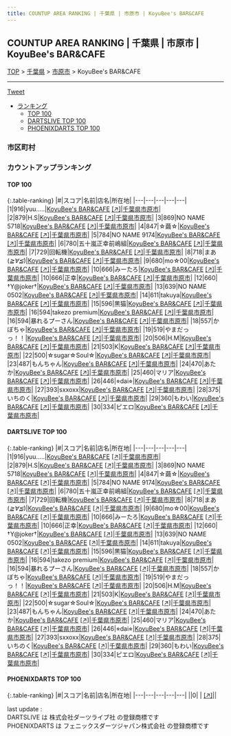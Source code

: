 ```yaml
---
title: COUNTUP AREA RANKING | 千葉県 | 市原市 | KoyuBee's BAR&CAFE
---
```

## COUNTUP AREA RANKING | 千葉県 | 市原市 | KoyuBee's BAR&CAFE

[TOP](/darts/rank/) > [千葉県](/darts/rank/千葉県/) > [市原市](/darts/rank/千葉県/市原市/) > KoyuBee's BAR&CAFE

___

<a href="https://twitter.com/share?ref_src=twsrc%5Etfw" data-text="COUNTUP AREA RANKING | 千葉県市原市KoyuBee's BAR&CAFE" class="twitter-share-button" data-hashtags="DARTSLIVE,PHOENIXDARTS,darts,ダーツ" data-show-count="false">Tweet</a>

* [ランキング](#カウントアップランキング)
    * [TOP 100](#top-100)
    * [DARTSLIVE TOP 100](#dartslive-top-100)
    * [PHOENIXDARTS TOP 100](#phoenixdarts-top-100)

### 市区町村

<ul>

</ul>

### カウントアップランキング

#### TOP 100



{:.table-ranking}
|#|スコア|名前|店名|所在地|
|---|---|---|---|---|
|1|916|<span class="rank-name-dl">yuu.....</span>|<a href="/darts/rank/shops/c3edf7461d5e11fbfec1ae84bb28bd87.html">KoyuBee's BAR&CAFE</a> <a href="https://search.dartslive.com/jp/shop/c3edf7461d5e11fbfec1ae84bb28bd87">[↗]</a>|<a href="/darts/rank/千葉県/市原市">千葉県市原市</a>|
|2|879|<span class="rank-name-dl">H.S</span>|<a href="/darts/rank/shops/c3edf7461d5e11fbfec1ae84bb28bd87.html">KoyuBee's BAR&CAFE</a> <a href="https://search.dartslive.com/jp/shop/c3edf7461d5e11fbfec1ae84bb28bd87">[↗]</a>|<a href="/darts/rank/千葉県/市原市">千葉県市原市</a>|
|3|869|<span class="rank-name-dl">NO NAME 5718</span>|<a href="/darts/rank/shops/c3edf7461d5e11fbfec1ae84bb28bd87.html">KoyuBee's BAR&CAFE</a> <a href="https://search.dartslive.com/jp/shop/c3edf7461d5e11fbfec1ae84bb28bd87">[↗]</a>|<a href="/darts/rank/千葉県/市原市">千葉県市原市</a>|
|4|847|<span class="rank-name-dl">☆繭☆</span>|<a href="/darts/rank/shops/c3edf7461d5e11fbfec1ae84bb28bd87.html">KoyuBee's BAR&CAFE</a> <a href="https://search.dartslive.com/jp/shop/c3edf7461d5e11fbfec1ae84bb28bd87">[↗]</a>|<a href="/darts/rank/千葉県/市原市">千葉県市原市</a>|
|5|784|<span class="rank-name-dl">NO NAME 9174</span>|<a href="/darts/rank/shops/c3edf7461d5e11fbfec1ae84bb28bd87.html">KoyuBee's BAR&CAFE</a> <a href="https://search.dartslive.com/jp/shop/c3edf7461d5e11fbfec1ae84bb28bd87">[↗]</a>|<a href="/darts/rank/千葉県/市原市">千葉県市原市</a>|
|6|780|<span class="rank-name-dl">五十嵐正幸前嶋組</span>|<a href="/darts/rank/shops/c3edf7461d5e11fbfec1ae84bb28bd87.html">KoyuBee's BAR&CAFE</a> <a href="https://search.dartslive.com/jp/shop/c3edf7461d5e11fbfec1ae84bb28bd87">[↗]</a>|<a href="/darts/rank/千葉県/市原市">千葉県市原市</a>|
|7|729|<span class="rank-name-dl">回転機</span>|<a href="/darts/rank/shops/c3edf7461d5e11fbfec1ae84bb28bd87.html">KoyuBee's BAR&CAFE</a> <a href="https://search.dartslive.com/jp/shop/c3edf7461d5e11fbfec1ae84bb28bd87">[↗]</a>|<a href="/darts/rank/千葉県/市原市">千葉県市原市</a>|
|8|718|<span class="rank-name-dl">まあ(*≧∀≦*)</span>|<a href="/darts/rank/shops/c3edf7461d5e11fbfec1ae84bb28bd87.html">KoyuBee's BAR&CAFE</a> <a href="https://search.dartslive.com/jp/shop/c3edf7461d5e11fbfec1ae84bb28bd87">[↗]</a>|<a href="/darts/rank/千葉県/市原市">千葉県市原市</a>|
|9|680|<span class="rank-name-dl">mo☆00</span>|<a href="/darts/rank/shops/c3edf7461d5e11fbfec1ae84bb28bd87.html">KoyuBee's BAR&CAFE</a> <a href="https://search.dartslive.com/jp/shop/c3edf7461d5e11fbfec1ae84bb28bd87">[↗]</a>|<a href="/darts/rank/千葉県/市原市">千葉県市原市</a>|
|10|666|<span class="rank-name-dl">みーたろ</span>|<a href="/darts/rank/shops/c3edf7461d5e11fbfec1ae84bb28bd87.html">KoyuBee's BAR&CAFE</a> <a href="https://search.dartslive.com/jp/shop/c3edf7461d5e11fbfec1ae84bb28bd87">[↗]</a>|<a href="/darts/rank/千葉県/市原市">千葉県市原市</a>|
|10|666|<span class="rank-name-dl">正幸</span>|<a href="/darts/rank/shops/c3edf7461d5e11fbfec1ae84bb28bd87.html">KoyuBee's BAR&CAFE</a> <a href="https://search.dartslive.com/jp/shop/c3edf7461d5e11fbfec1ae84bb28bd87">[↗]</a>|<a href="/darts/rank/千葉県/市原市">千葉県市原市</a>|
|12|660|<span class="rank-name-dl">†Y@joker†</span>|<a href="/darts/rank/shops/c3edf7461d5e11fbfec1ae84bb28bd87.html">KoyuBee's BAR&CAFE</a> <a href="https://search.dartslive.com/jp/shop/c3edf7461d5e11fbfec1ae84bb28bd87">[↗]</a>|<a href="/darts/rank/千葉県/市原市">千葉県市原市</a>|
|13|639|<span class="rank-name-dl">NO NAME 0502</span>|<a href="/darts/rank/shops/c3edf7461d5e11fbfec1ae84bb28bd87.html">KoyuBee's BAR&CAFE</a> <a href="https://search.dartslive.com/jp/shop/c3edf7461d5e11fbfec1ae84bb28bd87">[↗]</a>|<a href="/darts/rank/千葉県/市原市">千葉県市原市</a>|
|14|611|<span class="rank-name-dl">takuya</span>|<a href="/darts/rank/shops/c3edf7461d5e11fbfec1ae84bb28bd87.html">KoyuBee's BAR&CAFE</a> <a href="https://search.dartslive.com/jp/shop/c3edf7461d5e11fbfec1ae84bb28bd87">[↗]</a>|<a href="/darts/rank/千葉県/市原市">千葉県市原市</a>|
|15|596|<span class="rank-name-dl">黒猫</span>|<a href="/darts/rank/shops/c3edf7461d5e11fbfec1ae84bb28bd87.html">KoyuBee's BAR&CAFE</a> <a href="https://search.dartslive.com/jp/shop/c3edf7461d5e11fbfec1ae84bb28bd87">[↗]</a>|<a href="/darts/rank/千葉県/市原市">千葉県市原市</a>|
|16|594|<span class="rank-name-dl">takezo premium</span>|<a href="/darts/rank/shops/c3edf7461d5e11fbfec1ae84bb28bd87.html">KoyuBee's BAR&CAFE</a> <a href="https://search.dartslive.com/jp/shop/c3edf7461d5e11fbfec1ae84bb28bd87">[↗]</a>|<a href="/darts/rank/千葉県/市原市">千葉県市原市</a>|
|16|594|<span class="rank-name-dl">暴れるプーさん</span>|<a href="/darts/rank/shops/c3edf7461d5e11fbfec1ae84bb28bd87.html">KoyuBee's BAR&CAFE</a> <a href="https://search.dartslive.com/jp/shop/c3edf7461d5e11fbfec1ae84bb28bd87">[↗]</a>|<a href="/darts/rank/千葉県/市原市">千葉県市原市</a>|
|18|557|<span class="rank-name-dl">かぼちゃ</span>|<a href="/darts/rank/shops/c3edf7461d5e11fbfec1ae84bb28bd87.html">KoyuBee's BAR&CAFE</a> <a href="https://search.dartslive.com/jp/shop/c3edf7461d5e11fbfec1ae84bb28bd87">[↗]</a>|<a href="/darts/rank/千葉県/市原市">千葉県市原市</a>|
|19|519|<span class="rank-name-dl">やまだっっ！！</span>|<a href="/darts/rank/shops/c3edf7461d5e11fbfec1ae84bb28bd87.html">KoyuBee's BAR&CAFE</a> <a href="https://search.dartslive.com/jp/shop/c3edf7461d5e11fbfec1ae84bb28bd87">[↗]</a>|<a href="/darts/rank/千葉県/市原市">千葉県市原市</a>|
|20|506|<span class="rank-name-dl">H.M</span>|<a href="/darts/rank/shops/c3edf7461d5e11fbfec1ae84bb28bd87.html">KoyuBee's BAR&CAFE</a> <a href="https://search.dartslive.com/jp/shop/c3edf7461d5e11fbfec1ae84bb28bd87">[↗]</a>|<a href="/darts/rank/千葉県/市原市">千葉県市原市</a>|
|21|503|<span class="rank-name-dl">K</span>|<a href="/darts/rank/shops/c3edf7461d5e11fbfec1ae84bb28bd87.html">KoyuBee's BAR&CAFE</a> <a href="https://search.dartslive.com/jp/shop/c3edf7461d5e11fbfec1ae84bb28bd87">[↗]</a>|<a href="/darts/rank/千葉県/市原市">千葉県市原市</a>|
|22|500|<span class="rank-name-dl">☆sugar☆Soul☆</span>|<a href="/darts/rank/shops/c3edf7461d5e11fbfec1ae84bb28bd87.html">KoyuBee's BAR&CAFE</a> <a href="https://search.dartslive.com/jp/shop/c3edf7461d5e11fbfec1ae84bb28bd87">[↗]</a>|<a href="/darts/rank/千葉県/市原市">千葉県市原市</a>|
|23|487|<span class="rank-name-dl">もんちゃん</span>|<a href="/darts/rank/shops/c3edf7461d5e11fbfec1ae84bb28bd87.html">KoyuBee's BAR&CAFE</a> <a href="https://search.dartslive.com/jp/shop/c3edf7461d5e11fbfec1ae84bb28bd87">[↗]</a>|<a href="/darts/rank/千葉県/市原市">千葉県市原市</a>|
|24|470|<span class="rank-name-dl">あたか</span>|<a href="/darts/rank/shops/c3edf7461d5e11fbfec1ae84bb28bd87.html">KoyuBee's BAR&CAFE</a> <a href="https://search.dartslive.com/jp/shop/c3edf7461d5e11fbfec1ae84bb28bd87">[↗]</a>|<a href="/darts/rank/千葉県/市原市">千葉県市原市</a>|
|25|460|<span class="rank-name-dl">マリア</span>|<a href="/darts/rank/shops/c3edf7461d5e11fbfec1ae84bb28bd87.html">KoyuBee's BAR&CAFE</a> <a href="https://search.dartslive.com/jp/shop/c3edf7461d5e11fbfec1ae84bb28bd87">[↗]</a>|<a href="/darts/rank/千葉県/市原市">千葉県市原市</a>|
|26|446|<span class="rank-name-dl">⭐︎dai⭐︎</span>|<a href="/darts/rank/shops/c3edf7461d5e11fbfec1ae84bb28bd87.html">KoyuBee's BAR&CAFE</a> <a href="https://search.dartslive.com/jp/shop/c3edf7461d5e11fbfec1ae84bb28bd87">[↗]</a>|<a href="/darts/rank/千葉県/市原市">千葉県市原市</a>|
|27|393|<span class="rank-name-dl">sxxoxx</span>|<a href="/darts/rank/shops/c3edf7461d5e11fbfec1ae84bb28bd87.html">KoyuBee's BAR&CAFE</a> <a href="https://search.dartslive.com/jp/shop/c3edf7461d5e11fbfec1ae84bb28bd87">[↗]</a>|<a href="/darts/rank/千葉県/市原市">千葉県市原市</a>|
|28|375|<span class="rank-name-dl">いちのく</span>|<a href="/darts/rank/shops/c3edf7461d5e11fbfec1ae84bb28bd87.html">KoyuBee's BAR&CAFE</a> <a href="https://search.dartslive.com/jp/shop/c3edf7461d5e11fbfec1ae84bb28bd87">[↗]</a>|<a href="/darts/rank/千葉県/市原市">千葉県市原市</a>|
|29|360|<span class="rank-name-dl">もわい</span>|<a href="/darts/rank/shops/c3edf7461d5e11fbfec1ae84bb28bd87.html">KoyuBee's BAR&CAFE</a> <a href="https://search.dartslive.com/jp/shop/c3edf7461d5e11fbfec1ae84bb28bd87">[↗]</a>|<a href="/darts/rank/千葉県/市原市">千葉県市原市</a>|
|30|334|<span class="rank-name-dl">ピエロ</span>|<a href="/darts/rank/shops/c3edf7461d5e11fbfec1ae84bb28bd87.html">KoyuBee's BAR&CAFE</a> <a href="https://search.dartslive.com/jp/shop/c3edf7461d5e11fbfec1ae84bb28bd87">[↗]</a>|<a href="/darts/rank/千葉県/市原市">千葉県市原市</a>|


#### DARTSLIVE TOP 100



{:.table-ranking}
|#|スコア|名前|店名|所在地|
|---|---|---|---|---|
|1|916|<span class="rank-name-dl">yuu.....</span>|<a href="/darts/rank/shops/c3edf7461d5e11fbfec1ae84bb28bd87.html">KoyuBee's BAR&CAFE</a> <a href="https://search.dartslive.com/jp/shop/c3edf7461d5e11fbfec1ae84bb28bd87">[↗]</a>|<a href="/darts/rank/千葉県/市原市">千葉県市原市</a>|
|2|879|<span class="rank-name-dl">H.S</span>|<a href="/darts/rank/shops/c3edf7461d5e11fbfec1ae84bb28bd87.html">KoyuBee's BAR&CAFE</a> <a href="https://search.dartslive.com/jp/shop/c3edf7461d5e11fbfec1ae84bb28bd87">[↗]</a>|<a href="/darts/rank/千葉県/市原市">千葉県市原市</a>|
|3|869|<span class="rank-name-dl">NO NAME 5718</span>|<a href="/darts/rank/shops/c3edf7461d5e11fbfec1ae84bb28bd87.html">KoyuBee's BAR&CAFE</a> <a href="https://search.dartslive.com/jp/shop/c3edf7461d5e11fbfec1ae84bb28bd87">[↗]</a>|<a href="/darts/rank/千葉県/市原市">千葉県市原市</a>|
|4|847|<span class="rank-name-dl">☆繭☆</span>|<a href="/darts/rank/shops/c3edf7461d5e11fbfec1ae84bb28bd87.html">KoyuBee's BAR&CAFE</a> <a href="https://search.dartslive.com/jp/shop/c3edf7461d5e11fbfec1ae84bb28bd87">[↗]</a>|<a href="/darts/rank/千葉県/市原市">千葉県市原市</a>|
|5|784|<span class="rank-name-dl">NO NAME 9174</span>|<a href="/darts/rank/shops/c3edf7461d5e11fbfec1ae84bb28bd87.html">KoyuBee's BAR&CAFE</a> <a href="https://search.dartslive.com/jp/shop/c3edf7461d5e11fbfec1ae84bb28bd87">[↗]</a>|<a href="/darts/rank/千葉県/市原市">千葉県市原市</a>|
|6|780|<span class="rank-name-dl">五十嵐正幸前嶋組</span>|<a href="/darts/rank/shops/c3edf7461d5e11fbfec1ae84bb28bd87.html">KoyuBee's BAR&CAFE</a> <a href="https://search.dartslive.com/jp/shop/c3edf7461d5e11fbfec1ae84bb28bd87">[↗]</a>|<a href="/darts/rank/千葉県/市原市">千葉県市原市</a>|
|7|729|<span class="rank-name-dl">回転機</span>|<a href="/darts/rank/shops/c3edf7461d5e11fbfec1ae84bb28bd87.html">KoyuBee's BAR&CAFE</a> <a href="https://search.dartslive.com/jp/shop/c3edf7461d5e11fbfec1ae84bb28bd87">[↗]</a>|<a href="/darts/rank/千葉県/市原市">千葉県市原市</a>|
|8|718|<span class="rank-name-dl">まあ(*≧∀≦*)</span>|<a href="/darts/rank/shops/c3edf7461d5e11fbfec1ae84bb28bd87.html">KoyuBee's BAR&CAFE</a> <a href="https://search.dartslive.com/jp/shop/c3edf7461d5e11fbfec1ae84bb28bd87">[↗]</a>|<a href="/darts/rank/千葉県/市原市">千葉県市原市</a>|
|9|680|<span class="rank-name-dl">mo☆00</span>|<a href="/darts/rank/shops/c3edf7461d5e11fbfec1ae84bb28bd87.html">KoyuBee's BAR&CAFE</a> <a href="https://search.dartslive.com/jp/shop/c3edf7461d5e11fbfec1ae84bb28bd87">[↗]</a>|<a href="/darts/rank/千葉県/市原市">千葉県市原市</a>|
|10|666|<span class="rank-name-dl">みーたろ</span>|<a href="/darts/rank/shops/c3edf7461d5e11fbfec1ae84bb28bd87.html">KoyuBee's BAR&CAFE</a> <a href="https://search.dartslive.com/jp/shop/c3edf7461d5e11fbfec1ae84bb28bd87">[↗]</a>|<a href="/darts/rank/千葉県/市原市">千葉県市原市</a>|
|10|666|<span class="rank-name-dl">正幸</span>|<a href="/darts/rank/shops/c3edf7461d5e11fbfec1ae84bb28bd87.html">KoyuBee's BAR&CAFE</a> <a href="https://search.dartslive.com/jp/shop/c3edf7461d5e11fbfec1ae84bb28bd87">[↗]</a>|<a href="/darts/rank/千葉県/市原市">千葉県市原市</a>|
|12|660|<span class="rank-name-dl">†Y@joker†</span>|<a href="/darts/rank/shops/c3edf7461d5e11fbfec1ae84bb28bd87.html">KoyuBee's BAR&CAFE</a> <a href="https://search.dartslive.com/jp/shop/c3edf7461d5e11fbfec1ae84bb28bd87">[↗]</a>|<a href="/darts/rank/千葉県/市原市">千葉県市原市</a>|
|13|639|<span class="rank-name-dl">NO NAME 0502</span>|<a href="/darts/rank/shops/c3edf7461d5e11fbfec1ae84bb28bd87.html">KoyuBee's BAR&CAFE</a> <a href="https://search.dartslive.com/jp/shop/c3edf7461d5e11fbfec1ae84bb28bd87">[↗]</a>|<a href="/darts/rank/千葉県/市原市">千葉県市原市</a>|
|14|611|<span class="rank-name-dl">takuya</span>|<a href="/darts/rank/shops/c3edf7461d5e11fbfec1ae84bb28bd87.html">KoyuBee's BAR&CAFE</a> <a href="https://search.dartslive.com/jp/shop/c3edf7461d5e11fbfec1ae84bb28bd87">[↗]</a>|<a href="/darts/rank/千葉県/市原市">千葉県市原市</a>|
|15|596|<span class="rank-name-dl">黒猫</span>|<a href="/darts/rank/shops/c3edf7461d5e11fbfec1ae84bb28bd87.html">KoyuBee's BAR&CAFE</a> <a href="https://search.dartslive.com/jp/shop/c3edf7461d5e11fbfec1ae84bb28bd87">[↗]</a>|<a href="/darts/rank/千葉県/市原市">千葉県市原市</a>|
|16|594|<span class="rank-name-dl">takezo premium</span>|<a href="/darts/rank/shops/c3edf7461d5e11fbfec1ae84bb28bd87.html">KoyuBee's BAR&CAFE</a> <a href="https://search.dartslive.com/jp/shop/c3edf7461d5e11fbfec1ae84bb28bd87">[↗]</a>|<a href="/darts/rank/千葉県/市原市">千葉県市原市</a>|
|16|594|<span class="rank-name-dl">暴れるプーさん</span>|<a href="/darts/rank/shops/c3edf7461d5e11fbfec1ae84bb28bd87.html">KoyuBee's BAR&CAFE</a> <a href="https://search.dartslive.com/jp/shop/c3edf7461d5e11fbfec1ae84bb28bd87">[↗]</a>|<a href="/darts/rank/千葉県/市原市">千葉県市原市</a>|
|18|557|<span class="rank-name-dl">かぼちゃ</span>|<a href="/darts/rank/shops/c3edf7461d5e11fbfec1ae84bb28bd87.html">KoyuBee's BAR&CAFE</a> <a href="https://search.dartslive.com/jp/shop/c3edf7461d5e11fbfec1ae84bb28bd87">[↗]</a>|<a href="/darts/rank/千葉県/市原市">千葉県市原市</a>|
|19|519|<span class="rank-name-dl">やまだっっ！！</span>|<a href="/darts/rank/shops/c3edf7461d5e11fbfec1ae84bb28bd87.html">KoyuBee's BAR&CAFE</a> <a href="https://search.dartslive.com/jp/shop/c3edf7461d5e11fbfec1ae84bb28bd87">[↗]</a>|<a href="/darts/rank/千葉県/市原市">千葉県市原市</a>|
|20|506|<span class="rank-name-dl">H.M</span>|<a href="/darts/rank/shops/c3edf7461d5e11fbfec1ae84bb28bd87.html">KoyuBee's BAR&CAFE</a> <a href="https://search.dartslive.com/jp/shop/c3edf7461d5e11fbfec1ae84bb28bd87">[↗]</a>|<a href="/darts/rank/千葉県/市原市">千葉県市原市</a>|
|21|503|<span class="rank-name-dl">K</span>|<a href="/darts/rank/shops/c3edf7461d5e11fbfec1ae84bb28bd87.html">KoyuBee's BAR&CAFE</a> <a href="https://search.dartslive.com/jp/shop/c3edf7461d5e11fbfec1ae84bb28bd87">[↗]</a>|<a href="/darts/rank/千葉県/市原市">千葉県市原市</a>|
|22|500|<span class="rank-name-dl">☆sugar☆Soul☆</span>|<a href="/darts/rank/shops/c3edf7461d5e11fbfec1ae84bb28bd87.html">KoyuBee's BAR&CAFE</a> <a href="https://search.dartslive.com/jp/shop/c3edf7461d5e11fbfec1ae84bb28bd87">[↗]</a>|<a href="/darts/rank/千葉県/市原市">千葉県市原市</a>|
|23|487|<span class="rank-name-dl">もんちゃん</span>|<a href="/darts/rank/shops/c3edf7461d5e11fbfec1ae84bb28bd87.html">KoyuBee's BAR&CAFE</a> <a href="https://search.dartslive.com/jp/shop/c3edf7461d5e11fbfec1ae84bb28bd87">[↗]</a>|<a href="/darts/rank/千葉県/市原市">千葉県市原市</a>|
|24|470|<span class="rank-name-dl">あたか</span>|<a href="/darts/rank/shops/c3edf7461d5e11fbfec1ae84bb28bd87.html">KoyuBee's BAR&CAFE</a> <a href="https://search.dartslive.com/jp/shop/c3edf7461d5e11fbfec1ae84bb28bd87">[↗]</a>|<a href="/darts/rank/千葉県/市原市">千葉県市原市</a>|
|25|460|<span class="rank-name-dl">マリア</span>|<a href="/darts/rank/shops/c3edf7461d5e11fbfec1ae84bb28bd87.html">KoyuBee's BAR&CAFE</a> <a href="https://search.dartslive.com/jp/shop/c3edf7461d5e11fbfec1ae84bb28bd87">[↗]</a>|<a href="/darts/rank/千葉県/市原市">千葉県市原市</a>|
|26|446|<span class="rank-name-dl">⭐︎dai⭐︎</span>|<a href="/darts/rank/shops/c3edf7461d5e11fbfec1ae84bb28bd87.html">KoyuBee's BAR&CAFE</a> <a href="https://search.dartslive.com/jp/shop/c3edf7461d5e11fbfec1ae84bb28bd87">[↗]</a>|<a href="/darts/rank/千葉県/市原市">千葉県市原市</a>|
|27|393|<span class="rank-name-dl">sxxoxx</span>|<a href="/darts/rank/shops/c3edf7461d5e11fbfec1ae84bb28bd87.html">KoyuBee's BAR&CAFE</a> <a href="https://search.dartslive.com/jp/shop/c3edf7461d5e11fbfec1ae84bb28bd87">[↗]</a>|<a href="/darts/rank/千葉県/市原市">千葉県市原市</a>|
|28|375|<span class="rank-name-dl">いちのく</span>|<a href="/darts/rank/shops/c3edf7461d5e11fbfec1ae84bb28bd87.html">KoyuBee's BAR&CAFE</a> <a href="https://search.dartslive.com/jp/shop/c3edf7461d5e11fbfec1ae84bb28bd87">[↗]</a>|<a href="/darts/rank/千葉県/市原市">千葉県市原市</a>|
|29|360|<span class="rank-name-dl">もわい</span>|<a href="/darts/rank/shops/c3edf7461d5e11fbfec1ae84bb28bd87.html">KoyuBee's BAR&CAFE</a> <a href="https://search.dartslive.com/jp/shop/c3edf7461d5e11fbfec1ae84bb28bd87">[↗]</a>|<a href="/darts/rank/千葉県/市原市">千葉県市原市</a>|
|30|334|<span class="rank-name-dl">ピエロ</span>|<a href="/darts/rank/shops/c3edf7461d5e11fbfec1ae84bb28bd87.html">KoyuBee's BAR&CAFE</a> <a href="https://search.dartslive.com/jp/shop/c3edf7461d5e11fbfec1ae84bb28bd87">[↗]</a>|<a href="/darts/rank/千葉県/市原市">千葉県市原市</a>|


#### PHOENIXDARTS TOP 100



{:.table-ranking}
|#|スコア|名前|店名|所在地|
|---|---|---|---|---|
||0|<span class="rank-name-dl"> </span>|<a href="/darts/rank/shops/.html"></a> <a href="">[↗]</a>|<a href="/darts/rank//"></a>|


<div class="footer border-top border-gray-light mt-5 pt-3 text-right text-gray">
    last update : <span style="font-weight: italic" id="foot_last_modified"></span><br />
    DARTSLIVE は 株式会社ダーツライブ社 の登録商標です<br />
    PHOENIXDARTS は フェニックスダーツジャパン株式会社 の登録商標です<br />
</div>

<script src="https://cdnjs.cloudflare.com/ajax/libs/jquery.tablesorter/2.31.3/js/jquery.tablesorter.min.js" integrity="sha512-qzgd5cYSZcosqpzpn7zF2ZId8f/8CHmFKZ8j7mU4OUXTNRd5g+ZHBPsgKEwoqxCtdQvExE5LprwwPAgoicguNg==" crossorigin="anonymous" referrerpolicy="no-referrer"></script>
<link rel="stylesheet" href="https://cdnjs.cloudflare.com/ajax/libs/jquery.tablesorter/2.31.3/css/theme.default.min.css" integrity="sha512-wghhOJkjQX0Lh3NSWvNKeZ0ZpNn+SPVXX1Qyc9OCaogADktxrBiBdKGDoqVUOyhStvMBmJQ8ZdMHiR3wuEq8+w==" crossorigin="anonymous" referrerpolicy="no-referrer" />
<script>
$(function() {
    $(".table-ranking").tablesorter({sortList:[[0, 0]]});
    $("#foot_last_modified").text(formatDate(new Date(document.lastModified), 'yyyy-MM-dd HH:mm:ss'));
});
</script>

<script async src="https://platform.twitter.com/widgets.js" charset="utf-8"></script>